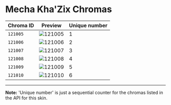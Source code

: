 # Mecha Kha'Zix Chromas

| Chroma ID | Preview | Unique number |
|---|---|---|
| `121005` | ![121005](https://raw.communitydragon.org/latest/plugins/rcp-be-lol-game-data/global/default/v1/champion-chroma-images/121/121005.png) | 1 |
| `121006` | ![121006](https://raw.communitydragon.org/latest/plugins/rcp-be-lol-game-data/global/default/v1/champion-chroma-images/121/121006.png) | 2 |
| `121007` | ![121007](https://raw.communitydragon.org/latest/plugins/rcp-be-lol-game-data/global/default/v1/champion-chroma-images/121/121007.png) | 3 |
| `121008` | ![121008](https://raw.communitydragon.org/latest/plugins/rcp-be-lol-game-data/global/default/v1/champion-chroma-images/121/121008.png) | 4 |
| `121009` | ![121009](https://raw.communitydragon.org/latest/plugins/rcp-be-lol-game-data/global/default/v1/champion-chroma-images/121/121009.png) | 5 |
| `121010` | ![121010](https://raw.communitydragon.org/latest/plugins/rcp-be-lol-game-data/global/default/v1/champion-chroma-images/121/121010.png) | 6 |

---

**Note:** 'Unique number' is just a sequential counter for the chromas listed in the API for this skin.